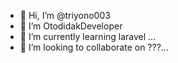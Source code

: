 - 👋 Hi, I’m @triyono003
- 👀 I’m OtodidakDeveloper
- 🌱 I’m currently learning laravel ...
- 💞️ I’m looking to collaborate on ???...

<!---
triyono003/triyono003 is a ✨ special ✨ repository because its `README.md` (this file) appears on your GitHub profile.
You can click the Preview link to take a look at your changes.
--->
